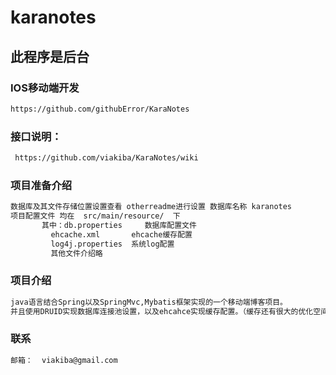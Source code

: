 # karanotes
## 此程序是后台
### IOS移动端开发
```html
https://github.com/githubError/KaraNotes
```
### 接口说明：
```html
 https://github.com/viakiba/KaraNotes/wiki
```
### 项目准备介绍 
```html
数据库及其文件存储位置设置查看 otherreadme进行设置 数据库名称 karanotes
项目配置文件 均在  src/main/resource/  下
       其中：db.properties     数据库配置文件
         ehcache.xml       ehcache缓存配置
         log4j.properties  系统log配置
         其他文件介绍略
```
### 项目介绍
```html
java语言结合Spring以及SpringMvc,Mybatis框架实现的一个移动端博客项目。
并且使用DRUID实现数据库连接池设置，以及ehcahce实现缓存配置。（缓存还有很大的优化空间）
```
### 联系
```html
邮箱：  viakiba@gmail.com
```